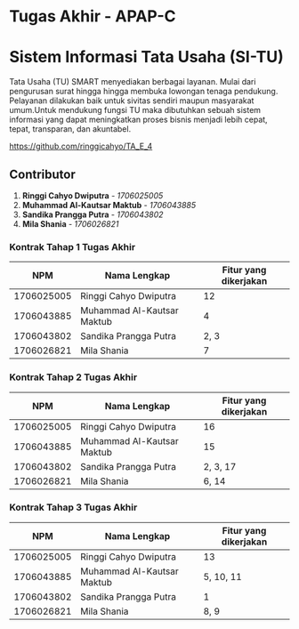 # Tugas Akhir - APAP-C

# Sistem Informasi Tata Usaha (SI-TU) 
Tata Usaha (TU) SMART menyediakan berbagai layanan. Mulai dari pengurusan surat hingga hingga membuka lowongan tenaga pendukung. Pelayanan dilakukan baik untuk sivitas sendiri maupun masyarakat umum.Untuk mendukung fungsi TU maka dibutuhkan sebuah sistem informasi yang dapat meningkatkan proses bisnis menjadi lebih cepat, tepat, transparan, dan akuntabel.

https://github.com/ringgicahyo/TA_E_4

## Contributor
1. **Ringgi Cahyo Dwiputra** - *1706025005*
2. **Muhammad Al-Kautsar Maktub** - *1706043885*
3. **Sandika Prangga Putra** - *1706043802*
4. **Mila Shania** - *1706026821*

### Kontrak Tahap 1 Tugas Akhir
| NPM | Nama Lengkap | Fitur yang dikerjakan |
| ----| ------------ | --------------------- |
| 1706025005 | Ringgi Cahyo Dwiputra | 12 |
| 1706043885 | Muhammad Al-Kautsar Maktub | 4 |
| 1706043802 | Sandika Prangga Putra | 2, 3 |
| 1706026821 | Mila Shania | 7 |

### Kontrak Tahap 2 Tugas Akhir
| NPM | Nama Lengkap | Fitur yang dikerjakan |
| ----| ------------ | --------------------- |
| 1706025005 | Ringgi Cahyo Dwiputra | 16 |
| 1706043885 | Muhammad Al-Kautsar Maktub | 15 |
| 1706043802 | Sandika Prangga Putra | 2, 3, 17 |
| 1706026821 | Mila Shania | 6, 14 |

### Kontrak Tahap 3 Tugas Akhir
| NPM | Nama Lengkap | Fitur yang dikerjakan |
| ----| ------------ | --------------------- |
| 1706025005 | Ringgi Cahyo Dwiputra | 13 |
| 1706043885 | Muhammad Al-Kautsar Maktub | 5, 10, 11 |
| 1706043802 | Sandika Prangga Putra | 1 |
| 1706026821 | Mila Shania | 8, 9 |

